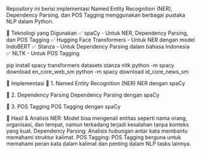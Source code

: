 Repository ini berisi implementasi Named Entity Recognition (NER), Dependency Parsing, dan POS Tagging menggunakan berbagai pustaka NLP dalam Python.

📖 Teknologi yang Digunakan
✅ spaCy - Untuk NER, Dependency Parsing, dan POS Tagging
✅ Hugging Face Transformers - Untuk NER dengan model IndoBERT
✅ Stanza - Untuk Dependency Parsing dalam bahasa Indonesia
✅ NLTK - Untuk POS Tagging


pip install spacy transformers datasets stanza nltk
python -m spacy download en_core_web_sm
python -m spacy download id_core_news_sm

📝 Implementasi
🔹 1. Named Entity Recognition (NER)
NER dengan spaCy

🔹 2. Dependency Parsing
Dependency Parsing dengan spaCy

🔹 3. POS Tagging
POS Tagging dengan spaCy


🎯 Hasil & Analisis
NER: Model bisa mengenali entitas seperti nama orang, organisasi, dan tempat, namun terkadang terjadi kesalahan tanpa konteks yang kuat.
Dependency Parsing: Analisis hubungan antar kata membantu memahami struktur kalimat.
POS Tagging: POS Tagging berguna untuk memahami peran kata dalam kalimat dan penting dalam NLP tasks lainnya.




